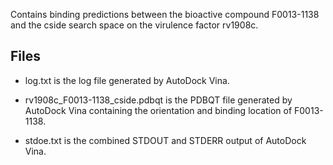 Contains binding predictions between the bioactive compound F0013-1138 and the cside search space on the virulence factor rv1908c.

## Files

- log.txt is the log file generated by AutoDock Vina.

- rv1908c_F0013-1138_cside.pdbqt is the PDBQT file generated by AutoDock Vina containing the orientation and binding location of F0013-1138.

- stdoe.txt is the combined STDOUT and STDERR output of AutoDock Vina.

